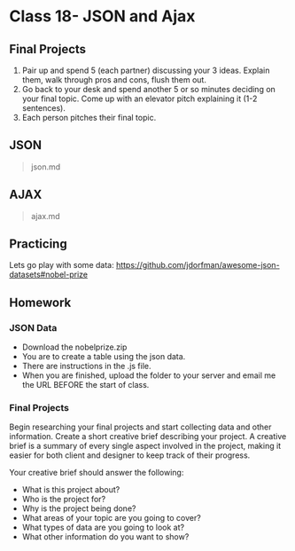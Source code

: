 # Class 18- JSON and Ajax

## Final Projects
1. Pair up and spend 5 (each partner) discussing your 3 ideas. Explain them, walk through pros and cons, flush them out.
3. Go back to your desk and spend another 5 or so minutes deciding on your final topic. Come up with an elevator pitch explaining it (1-2 sentences).
4. Each person pitches their final topic.

## JSON
> json.md

## AJAX
> ajax.md

## Practicing
Lets go play with some data:
https://github.com/jdorfman/awesome-json-datasets#nobel-prize

## Homework
### JSON Data
- Download the nobelprize.zip
- You are to create a table using the json data.
- There are instructions in the .js file.
- When you are finished, upload the folder to your server and email me the URL BEFORE the start of class.

### Final Projects
Begin researching your final projects and start collecting data and other information. Create a short creative brief describing your project. A creative brief is a summary of every single aspect involved in the project, making it easier for both client and designer to keep track of their progress.

Your creative brief should answer the following:
- What is this project about?
- Who is the project for?
- Why is the project being done?
- What areas of your topic are you going to cover?
- What types of data are you going to look at?
- What other information do you want to show?

